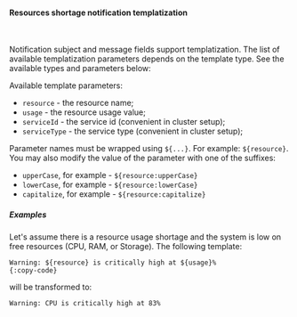 #### Resources shortage notification templatization

<div class="divider"></div>
<br/>

Notification subject and message fields support templatization.
The list of available templatization parameters depends on the template type.
See the available types and parameters below:

Available template parameters:

* `resource` - the resource name;
* `usage` - the resource usage value;
* `serviceId` - the service id (convenient in cluster setup);
* `serviceType` - the service type (convenient in cluster setup);

Parameter names must be wrapped using `${...}`. For example: `${resource}`.
You may also modify the value of the parameter with one of the suffixes:

* `upperCase`, for example - `${resource:upperCase}`
* `lowerCase`, for example - `${resource:lowerCase}`
* `capitalize`, for example - `${resource:capitalize}`

<div class="divider"></div>

##### Examples

Let's assume there is a resource usage shortage and the system is low on free resources (CPU, RAM, or Storage).
The following template:

```text
Warning: ${resource} is critically high at ${usage}%
{:copy-code}
```

will be transformed to:

```text
Warning: CPU is critically high at 83%
```

<br>
<br>
